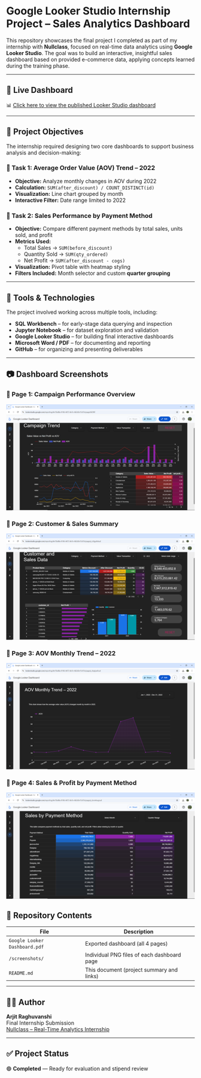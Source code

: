 # Google Looker Studio Internship Project – Sales Analytics Dashboard

This repository showcases the final project I completed as part of my internship with **Nullclass**, focused on real-time data analytics using **Google Looker Studio**. 
The goal was to build an interactive, insightful sales dashboard based on provided e-commerce data, applying concepts learned during the training phase.

---

## 🔗 Live Dashboard

📊 [Click here to view the published Looker Studio dashboard](https://lookerstudio.google.com/reporting/4e15bd8a-9196-4473-8e7e-462d3e15c97e)

---

## 📌 Project Objectives

The internship required designing two core dashboards to support business analysis and decision-making:

### 🧩 Task 1: Average Order Value (AOV) Trend – 2022

- **Objective:** Analyze monthly changes in AOV during 2022
- **Calculation:** `SUM(after_discount) / COUNT_DISTINCT(id)`
- **Visualization:** Line chart grouped by month
- **Interactive Filter:** Date range limited to 2022

### 🧩 Task 2: Sales Performance by Payment Method

- **Objective:** Compare different payment methods by total sales, units sold, and profit
- **Metrics Used:**
  - Total Sales → `SUM(before_discount)`
  - Quantity Sold → `SUM(qty_ordered)`
  - Net Profit → `SUM(after_discount - cogs)`
- **Visualization:** Pivot table with heatmap styling
- **Filters Included:** Month selector and custom **quarter grouping**

---

## 🧰 Tools & Technologies

The project involved working across multiple tools, including:

- **SQL Workbench** – for early-stage data querying and inspection
- **Jupyter Notebook** – for dataset exploration and validation
- **Google Looker Studio** – for building final interactive dashboards
- **Microsoft Word / PDF** – for documenting and reporting
- **GitHub** – for organizing and presenting deliverables

---

## 📷 Dashboard Screenshots

### 🔹 Page 1: Campaign Performance Overview  
![Page 1](Page1_Campaign_Overview.png)

### 🔹 Page 2: Customer & Sales Summary  
![Page 2](Page2_Customer_Summary.png)

### 🔹 Page 3: AOV Monthly Trend – 2022  
![Page 3](Page3_AOV_Trend.png)

### 🔹 Page 4: Sales & Profit by Payment Method  
![Page 4](Page4_Payment_Analysis.png)


## 📁 Repository Contents

| File | Description |
|------|-------------|
| `Google Looker Dashboard.pdf` | Exported dashboard (all 4 pages) |
| `/screenshots/` | Individual PNG files of each dashboard page |
| `README.md` | This document (project summary and links) |

---

## 👨‍💼 Author

**Arjit Raghuvanshi**  
Final Internship Submission  
[Nullclass – Real-Time Analytics Internship](https://nullclass.com)

---

## ✅ Project Status

🟢 **Completed** — Ready for evaluation and stipend review
